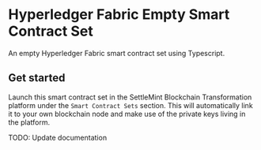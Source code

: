 # Hyperledger Fabric Empty Smart Contract Set

An empty Hyperledger Fabric smart contract set using Typescript.

## Get started

Launch this smart contract set in the SettleMint Blockchain Transformation platform under the `Smart Contract Sets` section. This will automatically link it to your own blockchain node and make use of the private keys living in the platform.

TODO: Update documentation
